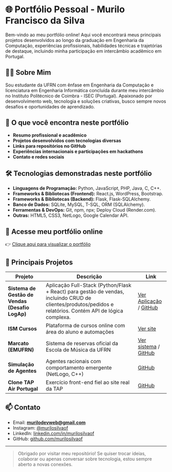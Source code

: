 # 🌐 Portfólio Pessoal - Murilo Francisco da Silva

Bem-vindo ao meu portfólio online! Aqui você encontrará meus principais projetos desenvolvidos ao longo da graduação em Engenharia da Computação, experiências profissionais, habilidades técnicas e trajetórias de destaque, incluindo minha participação em intercâmbio acadêmico em Portugal.

## 👨‍💻 Sobre Mim

Sou estudante da UFRN com ênfase em Engenharia da Computação e licenciatura em Engenharia Informática concluída durante meu intercâmbio no Instituto Politécnico de Coimbra - ISEC (Portugal). Apaixonado por desenvolvimento web, tecnologia e soluções criativas, busco sempre novos desafios e oportunidades de aprendizado.

## 📂 O que você encontra neste portfólio

- **Resumo profissional e acadêmico**
- **Projetos desenvolvidos com tecnologias diversas**
- **Links para repositórios no GitHub**
- **Experiências internacionais e participações em hackathons**
- **Contato e redes sociais**

## 🛠️ Tecnologias demonstradas neste portfólio

- **Linguagens de Programação:** Python, JavaScript, PHP, Java, C, C++.
- **Frameworks & Bibliotecas (Frontend):** React.js, WordPress, Bootstrap.
- **Frameworks & Bibliotecas (Backend):** Flask, Flask-SQLAlchemy.
- **Banco de Dados:** SQLite, MySQL, T-SQL, ORM (SQLAlchemy).
- **Ferramentas & DevOps:** Git, npm, npx; Deploy Cloud (Render.com).
- **Outras:** HTML5, CSS3, NetLogo, Google Calendar API.

## 🔗 Acesse meu portfólio online

👉 [Clique aqui para visualizar o portfólio](https://murilosilvaof.github.io)

## 🚀 Principais Projetos

| Projeto | Descrição | Link |
|---|---|---|
| **Sistema de Gestão de Vendas (Desafio LogAp)** | Aplicação Full-Stack (Python/Flask + React) para gestão de vendas, incluindo CRUD de clientes/produtos/pedidos e relatórios. Contém API de lógica complexa. | [Ver Aplicação](https://logap-desafio-dev-junior-murilo-silva-1ekp.onrender.com/) / [GitHub](https://github.com/murilosilvaof/logap-desafio-dev-junior) |
| **ISM Cursos** | Plataforma de cursos online com área do aluno e automações | [Ver site](https://ismcursos.com.br) |
| **Marcato (EMUFRN)** | Sistema de reservas oficial da Escola de Música da UFRN | [Ver sistema](https://musica.ufrn.br) / [GitHub](https://github.com/murilosilvaof/sistema-reservas-emufrn) |
| **Simulação de Agentes** | Agentes racionais com comportamento emergente (NetLogo, C++) | [GitHub](https://github.com/murilosilvaof/simulacao-agentes-limpeza) |
| **Clone TAP Air Portugal** | Exercício front-end fiel ao site real da TAP | [GitHub](https://github.com/murilosilvaof/tap-clone-site) |

## 📫 Contato

- Email: **murilodevweb@gmail.com**
- Instagram: [@murilosilvaof](https://instagram.com/murilosilvaof)
- LinkedIn: [linkedin.com/in/murilosilvaof](https://linkedin.com/in/murilosilvaof)
- GitHub: [github.com/murilosilvaof](https://github.com/murilosilvaof)

---

> Obrigado por visitar meu repositório! Se quiser trocar ideias, colaborar ou apenas conversar sobre tecnologia, estou sempre aberto a novas conexões.
